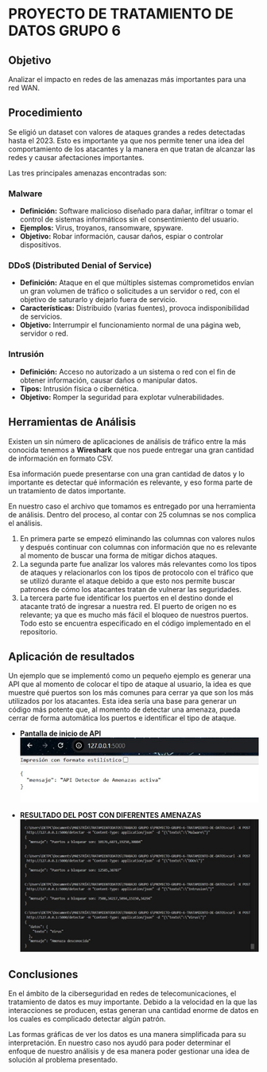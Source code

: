 # PROYECTO DE TRATAMIENTO DE DATOS GRUPO 6

## Objetivo
Analizar el impacto en redes de las amenazas más importantes para una red WAN.

## Procedimiento
Se eligió un dataset con valores de ataques grandes a redes detectadas hasta el 2023. Esto es importante ya que nos permite tener una idea del comportamiento de los atacantes y la manera en que tratan de alcanzar las redes y causar afectaciones importantes.

Las tres principales amenazas encontradas son:

### Malware
- **Definición:** Software malicioso diseñado para dañar, infiltrar o tomar el control de sistemas informáticos sin el consentimiento del usuario.  
- **Ejemplos:** Virus, troyanos, ransomware, spyware.  
- **Objetivo:** Robar información, causar daños, espiar o controlar dispositivos.

### DDoS (Distributed Denial of Service)
- **Definición:** Ataque en el que múltiples sistemas comprometidos envían un gran volumen de tráfico o solicitudes a un servidor o red, con el objetivo de saturarlo y dejarlo fuera de servicio.  
- **Características:** Distribuido (varias fuentes), provoca indisponibilidad de servicios.  
- **Objetivo:** Interrumpir el funcionamiento normal de una página web, servidor o red.

### Intrusión
- **Definición:** Acceso no autorizado a un sistema o red con el fin de obtener información, causar daños o manipular datos.  
- **Tipos:** Intrusión física o cibernética.  
- **Objetivo:** Romper la seguridad para explotar vulnerabilidades.

## Herramientas de Análisis
Existen un sin número de aplicaciones de análisis de tráfico entre la más conocida tenemos a **Wireshark** que nos puede entregar una gran cantidad de información en formato CSV.

Esa información puede presentarse con una gran cantidad de datos y lo importante es detectar qué información es relevante, y eso forma parte de un tratamiento de datos importante.

En nuestro caso el archivo que tomamos es entregado por una herramienta de análisis. Dentro del proceso, al contar con 25 columnas se nos complica el análisis.

1. En primera parte se empezó eliminando las columnas con valores nulos y después continuar con columnas con información que no es relevante al momento de buscar una forma de mitigar dichos ataques.
2. La segunda parte fue analizar los valores más relevantes como los tipos de ataques y relacionarlos con los tipos de protocolo con el tráfico que se utilizó durante el ataque debido a que esto nos permite buscar patrones de cómo los atacantes tratan de vulnerar las seguridades.
3. La tercera parte fue identificar los puertos en el destino donde el atacante trató de ingresar a nuestra red. El puerto de origen no es relevante; ya que es mucho más fácil el bloqueo de nuestros puertos. Todo esto se encuentra especificado en el código implementado en el repositorio.

## Aplicación de resultados
Un ejemplo que se implementó como un pequeño ejemplo es generar una API que al momento de colocar el tipo de ataque al usuario, la idea es que muestre qué puertos son los más comunes para cerrar ya que son los más utilizados por los atacantes. Esta idea sería una base para generar un código más potente que, al momento de detectar una amenaza, pueda cerrar de forma automática los puertos e identificar el tipo de ataque.
- **Pantalla de inicio de API**
![Inicialización de API](images/image2.jpeg)

- **RESULTADO DEL POST CON DIFERENTES AMENAZAS**
![Resultados del POST](images/image1.jpeg)
## Conclusiones
En el ámbito de la ciberseguridad en redes de telecomunicaciones, el tratamiento de datos es muy importante. Debido a la velocidad en la que las interacciones se producen, estas generan una cantidad enorme de datos en los cuales es complicado detectar algún patrón.

Las formas gráficas de ver los datos es una manera simplificada para su interpretación. En nuestro caso nos ayudó para poder determinar el enfoque de nuestro análisis y de esa manera poder gestionar una idea de solución al problema presentado.